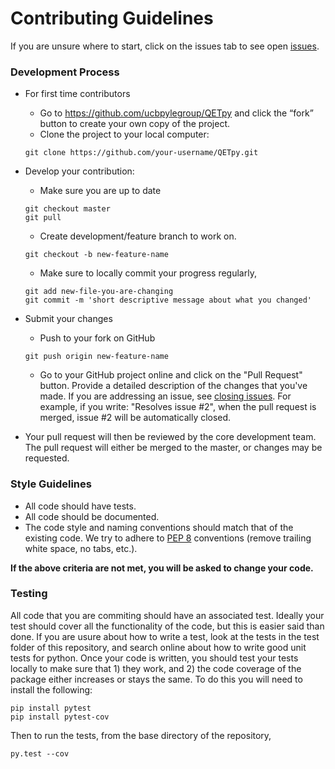 # Contributing Guidelines

If you are unsure where to start, click on the issues tab to see open [issues](https://github.com/ucbpylegroup/QETpy/issues). 

### Development Process

* For first time contributors
    - Go to https://github.com/ucbpylegroup/QETpy and click the “fork” button to create your own copy of the project.
    - Clone the project to your local computer:
    ```
    git clone https://github.com/your-username/QETpy.git
    ```
* Develop your contribution:
    - Make sure you are up to date
    ```
    git checkout master
    git pull
    ```
    - Create development/feature branch to work on. 
    ```
    git checkout -b new-feature-name
    ```
    
    - Make sure to locally commit your progress regularly, 
    ```
    git add new-file-you-are-changing
    git commit -m 'short descriptive message about what you changed'
    ```
    
* Submit your changes
    - Push to your fork on GitHub
    
    ```
    git push origin new-feature-name
    ```
    
    - Go to your GitHub project online and click on the "Pull Request" button. Provide a detailed description of the changes that you've made. If you are addressing an issue, see [closing issues](https://help.github.com/en/github/managing-your-work-on-github/closing-issues-using-keywords). For example, if you write: "Resolves issue #2", when the pull request is merged, issue #2 will be automatically closed. 
    
* Your pull request will then be reviewed by the core development team. The pull request will either be merged to the master, or changes may be requested. 
    
### Style Guidelines

* All code should have tests.
* All code should be documented.
* The code style and naming conventions should match that of the existing code. We try to adhere to [PEP 8](https://www.python.org/dev/peps/pep-0008/) conventions (remove trailing white space, no tabs, etc.). 

__If the above criteria are not met, you will be asked to change your code.__ 

### Testing

All code that you are commiting should have an associated test. Ideally your test should cover all the functionality of the code, but this is easier said than done. If you are usure about how to write a test, look at the tests in the test folder of this repository, and search online about how to write good unit tests for python. Once your code is written, you should test your tests locally to make sure that 1) they work, and 2) the code coverage of the package either increases or stays the same. To do this you will need to install the following:

```
pip install pytest
pip install pytest-cov
```

Then to run the tests, from the base directory of the repository,

```
py.test --cov
```




    
